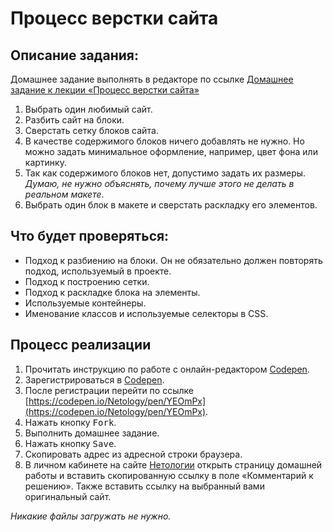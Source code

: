 Процесс верстки сайта
===

## Описание задания:

Домашнее задание выполнять в редакторе по ссылке [Домашнее задание к лекции «Процесс верстки сайта»](https://codepen.io/Netology/pen/YEOmPx)

1. Выбрать один любимый сайт.
2. Разбить сайт на блоки.
3. Сверстать сетку блоков сайта.
4. В качестве содержимого блоков ничего добавлять не нужно. Но можно задать минимальное оформление, например, цвет фона или картинку.
5. Так как содержимого блоков нет, допустимо задать их размеры. *Думаю, не нужно объяснять, почему лучше этого не делать в реальном макете*.
6. Выбрать один блок в макете и сверстать раскладку его элементов.

## Что будет проверяться:

- Подход к разбиению на блоки. Он не обязательно должен повторять подход, используемый в проекте.
- Подход к построению сетки.
- Подход к раскладке блока на элементы.
- Используемые контейнеры.
- Именование классов и используемые селекторы в CSS.

## Процесс реализации

1. Прочитать инструкцию по работе с онлайн-редактором [Codepen](https://netology-university.bitbucket.io/guides/wm/codepen-guide/).
2. Зарегистрироваться в [Codepen](https://codepen.io).
3. После регистрации перейти по ссылке [https://codepen.io/Netology/pen/YEOmPx](https://codepen.io/Netology/pen/YEOmPx).
4. Нажать кнопку <kbd>Fork</kbd>.
5. Выполнить домашнее задание.
6. Нажать кнопку <kbd>Save</kbd>.
7. Скопировать адрес из адресной строки браузера.
8. В личном кабинете на сайте [Нетологии](https://netology.ru/) открыть страницу домашней работы и вставить скопированную ссылку в поле «Комментарий к решению». Также вставить ссылку на выбранный вами оригинальный сайт.

*Никакие файлы загружать не нужно.*
